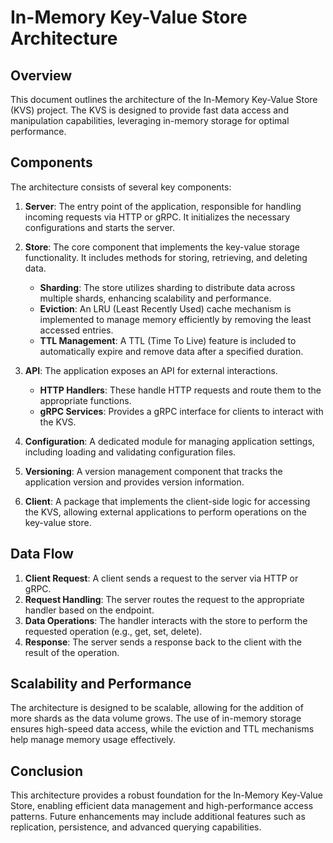 # In-Memory Key-Value Store Architecture

## Overview
This document outlines the architecture of the In-Memory Key-Value Store (KVS) project. The KVS is designed to provide fast data access and manipulation capabilities, leveraging in-memory storage for optimal performance.

## Components
The architecture consists of several key components:

1. **Server**: The entry point of the application, responsible for handling incoming requests via HTTP or gRPC. It initializes the necessary configurations and starts the server.

2. **Store**: The core component that implements the key-value storage functionality. It includes methods for storing, retrieving, and deleting data.

   - **Sharding**: The store utilizes sharding to distribute data across multiple shards, enhancing scalability and performance.
   - **Eviction**: An LRU (Least Recently Used) cache mechanism is implemented to manage memory efficiently by removing the least accessed entries.
   - **TTL Management**: A TTL (Time To Live) feature is included to automatically expire and remove data after a specified duration.

3. **API**: The application exposes an API for external interactions.

   - **HTTP Handlers**: These handle HTTP requests and route them to the appropriate functions.
   - **gRPC Services**: Provides a gRPC interface for clients to interact with the KVS.

4. **Configuration**: A dedicated module for managing application settings, including loading and validating configuration files.

5. **Versioning**: A version management component that tracks the application version and provides version information.

6. **Client**: A package that implements the client-side logic for accessing the KVS, allowing external applications to perform operations on the key-value store.

## Data Flow
1. **Client Request**: A client sends a request to the server via HTTP or gRPC.
2. **Request Handling**: The server routes the request to the appropriate handler based on the endpoint.
3. **Data Operations**: The handler interacts with the store to perform the requested operation (e.g., get, set, delete).
4. **Response**: The server sends a response back to the client with the result of the operation.

## Scalability and Performance
The architecture is designed to be scalable, allowing for the addition of more shards as the data volume grows. The use of in-memory storage ensures high-speed data access, while the eviction and TTL mechanisms help manage memory usage effectively.

## Conclusion
This architecture provides a robust foundation for the In-Memory Key-Value Store, enabling efficient data management and high-performance access patterns. Future enhancements may include additional features such as replication, persistence, and advanced querying capabilities.